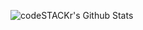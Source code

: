 <img
align="left"
alt="codeSTACKr's Github Stats"
src="https://github-readme-stats.vercel.app/api?username=MohammedDanish&show_icons=true&hide_border=true"
/>
